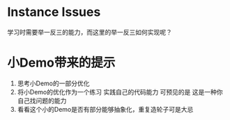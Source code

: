 # Instance Issues
学习时需要举一反三的能力，而这里的举一反三如何实现呢？
# 小Demo带来的提示
1. 思考小Demo的一部分优化
2. 将小Demo的优化作为一个练习 实践自己的代码能力 可预见的是 这是一种你自己找问题的能力
3. 看看这个小的Demo是否有部分能够抽象化，重复造轮子可是大忌
